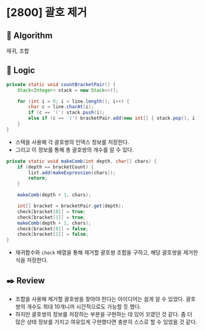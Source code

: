 # [2800] 괄호 제거

## :pushpin: **Algorithm**

재귀, 조합

## :round_pushpin: **Logic**

```java
private static void countBracketPair() {
    Stack<Integer> stack = new Stack<>();

    for (int i = 0; i < line.length(); i++) {
        char c = line.charAt(i);
        if (c == '(') stack.push(i);
        else if (c == ')') bracketPair.add(new int[] { stack.pop(), i });
    }
}
```

- 스택을 사용해 각 괄호쌍의 인덱스 정보를 저장한다.
- 그리고 이 정보를 통해 총 괄호쌍의 개수를 알 수 있다.

```java
private static void makeComb(int depth, char[] chars) {
    if (depth == bracketCount) {
        list.add(makeExpression(chars));
        return;
    }

    makeComb(depth + 1, chars);

    int[] bracket = bracketPair.get(depth);
    check[bracket[0]] = true;
    check[bracket[1]] = true;
    makeComb(depth + 1, chars);
    check[bracket[0]] = false;
    check[bracket[1]] = false;
}
```

- 재귀함수와 `check` 배열을 통해 제거할 괄호쌍 조합을 구하고, 해당 괄호쌍을 제거한 식을 저장한다.

## :black_nib: **Review**
- 조합을 사용해 제거할 괄호쌍을 찾아야 한다는 아이디어는 쉽게 알 수 있었다. 괄호쌍의 개수도 최대 10개니까 시간적으로도 가능할 듯 했다.
- 하지만 괄호쌍의 정보를 저장하는 부분을 구현하는 데 있어 꼬였던 것 같다. 좀 더 많은 상태 정보를 가지고 여유있게 구현했다면 충분히 스스로 할 수 있었을 것 같다.